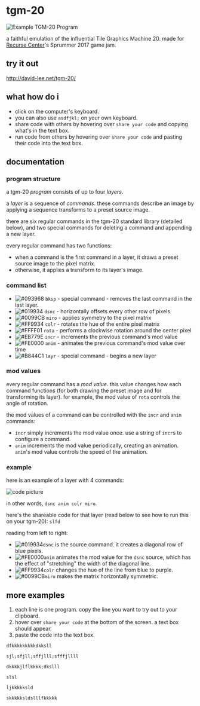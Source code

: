 # tgm-20

![Example TGM-20 Program](https://media.giphy.com/media/3ohze01bFUSWmbyoKs/giphy.gif)

a faithful emulation of the influential Tile Graphics Machine 20. made for [Recurse Center](https://recurse.com)'s Sprummer 2017 game jam.

## try it out

http://david-lee.net/tgm-20/

## what how do i

- click on the computer's keyboard.
- you can also use `asdfjkl;` on your own keyboard.
- share code with others by hovering over `share your code` and copying what's in the text box.
- run code from others by hovering over `share your code` and pasting their code into the text box.

## documentation

### program structure
a tgm-20 _program_ consists of up to four _layers_.

a _layer_ is a sequence of _commands_. these commands describe an image by applying a sequence transforms to a preset source image.

there are six regular commands in the tgm-20 standard library (detailed below), and two special commands for deleting a command and appending a new layer.

every regular command has two functions:
- when a command is the first command in a layer, it draws a preset source image to the pixel matrix.
- otherwise, it applies a transform to its layer's image.

### command list
- ![#093968](https://placehold.it/15/093968/000000?text=+) `bksp` - special command - removes the last command in the last layer.
- ![#019934](https://placehold.it/15/019934/000000?text=+) `dsnc` - horizontally offsets every other row of pixels
- ![#0099CB](https://placehold.it/15/0099CB/000000?text=+) `miro` - applies symmetry to the pixel matrix
- ![#FF9934](https://placehold.it/15/FF9934/000000?text=+) `colr` - rotates the hue of the entire pixel matrix
- ![#FFFF01](https://placehold.it/15/FFFF01/000000?text=+) `rota` - performs a clockwise rotation around the center pixel
- ![#EB779E](https://placehold.it/15/EB779E/000000?text=+) `incr` - increments the previous command's mod value
- ![#FE0000](https://placehold.it/15/FE0000/000000?text=+) `anim` - animates the previous command's mod value over time
- ![#B844C1](https://placehold.it/15/B844C1/000000?text=+) `layr` - special command - begins a new layer


### mod values
every regular command has a _mod value_. this value changes how each command functions (for both drawing the preset image and for transforming its layer). for example, the mod value of `rota` controls the angle of rotation.

the mod values of a command can be controlled with the `incr` and `anim` commands:
- `incr` simply increments the mod value once. use a string of `incr`s to configure a command.
- `anim` increments the mod value periodically, creating an animation. `anim`'s mod value controls the speed of the animation.

### example

here is an example of a layer with 4 commands:

![code picture](http://i.imgur.com/uCnMDbP.png)

in other words, `dsnc anim colr miro`.

here's the shareable code for that layer (read below to see how to run this on your tgm-20): `slfd`

reading from left to right:
- ![#019934](https://placehold.it/15/019934/000000?text=+)`dsnc` is the source command. it creates a diagonal row of blue pixels.
- ![#FE0000](https://placehold.it/15/FE0000/000000?text=+)`anim` animates the mod value for the `dsnc` source, which has the effect of "stretching" the width of the diagonal line.
- ![#FF9934](https://placehold.it/15/FF9934/000000?text=+)`colr` changes the hue of the line from blue to purple.
- ![#0099CB](https://placehold.it/15/0099CB/000000?text=+)`miro` makes the matrix horizontally symmetric.

## more examples

1. each line is one program. copy the line you want to try out to your clipboard.
2. hover over `share your code` at the bottom of the screen. a text box should appear.
3. paste the code into the text box.

```
dfkkkkkkkkkdkksll
```

```
sjl;sfjll;sffjlll;sfffjllll
```

```
dkkkkjlflkkkk;dkslll
```

```
slsl
```

```
ljkkkkksld
```

```
skkkkksldslllfkkkkk
```
